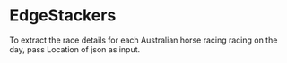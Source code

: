 # EdgeStackers
To extract the race details for each Australian horse racing racing on the day, pass Location of json as input.
